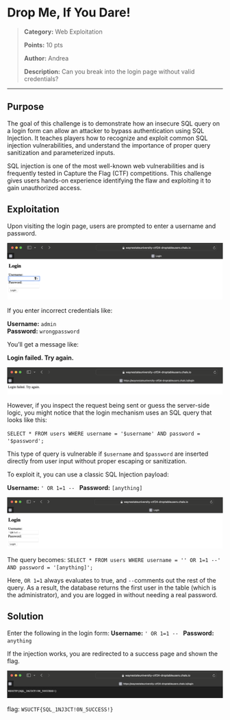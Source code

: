 # Drop Me, If You Dare! 

> **Category:** Web Exploitation
>
> **Points:** 10 pts
>
> **Author:** Andrea
>
> **Description:** Can you break into the login page without valid credentials?

---

## Purpose

The goal of this challenge is to demonstrate how an insecure SQL query on a login form can allow an attacker to bypass authentication using SQL Injection. It teaches players how to recognize and exploit common SQL injection vulnerabilities, and understand the importance of proper query sanitization and parameterized inputs.

SQL injection is one of the most well-known web vulnerabilities and is frequently tested in Capture the Flag (CTF) competitions. This challenge gives users hands-on experience identifying the flaw and exploiting it to gain unauthorized access.

## Exploitation

Upon visiting the login page, users are prompted to enter a username and password. 

![Login Page](./images/login-page.png)

If you enter incorrect credentials like:

**Username:** `admin`  
**Password:** `wrongpassword`

You’ll get a message like:

**Login failed. Try again.**

![Failed Login](./images/failed-login.png)


However, if you inspect the request being sent or guess the server-side logic, you might notice that the login mechanism uses an SQL query that looks like this:

`SELECT * FROM users WHERE username = '$username' AND password = '$password';`

This type of query is vulnerable if `$username` and `$password` are inserted directly from user input without proper escaping or sanitization.

To exploit it, you can use a classic SQL Injection payload:

**Username:** `' OR 1=1 -- `
**Password:** `[anything]`

![Login Attempt](./images/login-attempt.png)


The query becomes:
`SELECT * FROM users WHERE username = '' OR 1=1 --' AND password = '[anything]';`

Here, `OR 1=1` always evaluates to true, and `--`comments out the rest of the query. As a result, the database returns the first user in the table (which is the administrator), and you are logged in without needing a real password.


## Solution

Enter the following in the login form:
**Username:** `' OR 1=1 -- `
**Password:** `anything`

If the injection works, you are redirected to a success page and shown the flag.

![Solution](./images/Solution.png)

flag: `WSUCTF{SQL_1NJ3CT!0N_5UCCESS!}`
